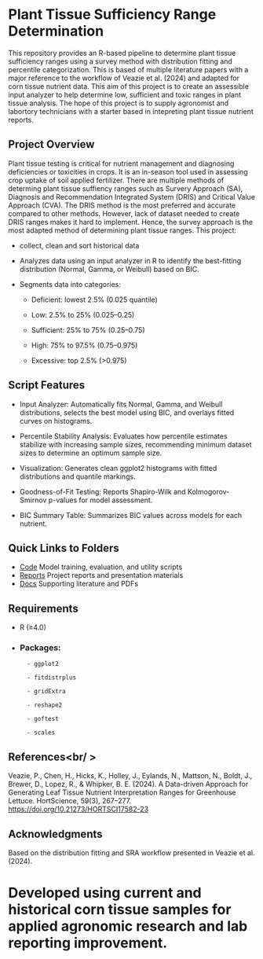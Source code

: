 # Plant Tissue Sufficiency Range Determination<br />
This repository provides an R-based pipeline to determine plant tissue sufficiency ranges using a survey method with distribution fitting and percentile categorization. This is based of multiple literature papers with a major reference to the workflow of Veazie et al. (2024) and adapted for corn tissue nutrient data. This aim of this project is to create an assessible input analyzer to help determine low, sufficient and toxic ranges in plant tissue analysis. The hope of this project is to supply agronomist and labortory technicians with a starter based in intepreting plant tissue nutrient reports.

## Project Overview<br />
Plant tissue testing is critical for nutrient management and diagnosing deficiencies or toxicities in crops. It is an in-season tool used in assessing crop uptake of soil applied fertilizer. There are multiple methods of determing plant tissue suffiency ranges such as Survery Approach (SA), Diagnosis and Recommendation Integrated System (DRIS) and Critical Value Approach (CVA). The DRIS method is the most preferred and accurate compared to other methods. However, lack of dataset needed to create DRIS ranges makes it hard to implement. Hence, the survey approach is the most adapted method of determining plant tissue ranges. 
This project:

- collect, clean and sort historical data
- Analyzes data using an input analyzer in R to identify the best-fitting distribution (Normal, Gamma, or Weibull) based on BIC.

- Segments data into categories:

    - Deficient: lowest 2.5% (0.025 quantile)

    - Low: 2.5% to 25% (0.025–0.25)

    - Sufficient: 25% to 75% (0.25–0.75)

    - High: 75% to 97.5% (0.75–0.975)

    - Excessive: top 2.5% (>0.975)


## Script Features<br />
- Input Analyzer: Automatically fits Normal, Gamma, and Weibull distributions, selects the best model using BIC, and overlays fitted curves on histograms.

- Percentile Stability Analysis: Evaluates how percentile estimates stabilize with increasing sample sizes, recommending minimum dataset sizes to determine an optimum sample size.

- Visualization: Generates clean ggplot2 histograms with fitted distributions and quantile markings.

- Goodness-of-Fit Testing: Reports Shapiro-Wilk and Kolmogorov-Smirnov p-values for model assessment.

- BIC Summary Table: Summarizes BIC values across models for each nutrient.

## Quick Links to Folders<br />
- [Code](./Code/) Model training, evaluation, and utility scripts <br />
- [Reports](./Reports/) Project reports and presentation materials <br />
- [Docs](./Docs/) Supporting literature and PDFs <br />

## Requirements<br />
- R (≥4.0)

- ### Packages:

        - ggplot2

        - fitdistrplus

        - gridExtra

        - reshape2

        - goftest

        - scales

## References<br/ >
Veazie, P., Chen, H., Hicks, K., Holley, J., Eylands, N., Mattson, N., Boldt, J., Brewer, D., Lopez, R., & Whipker, B. E. (2024). A Data-driven Approach for Generating Leaf Tissue Nutrient Interpretation Ranges for Greenhouse Lettuce. HortScience, 59(3), 267–277. https://doi.org/10.21273/HORTSCI17582-23

## Acknowledgments
Based on the distribution fitting and SRA workflow presented in Veazie et al. (2024).

# Developed using current and historical corn tissue samples for applied agronomic research and lab reporting improvement.

